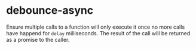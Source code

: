 # debounce-async

Ensure multiple calls to a function will only execute it once no more calls have happend for `delay` milliseconds.
The result of the call will be returned as a promise to the caller.

